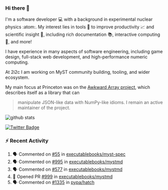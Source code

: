 ### Hi there 👋 

I'm a software developer 💻 with a background in experimental nuclear physics :atom:. My interest lies in tools :wrench: to improve productivity :chart_with_upwards_trend: and scientific insight :telescope:, including rich documentation 📚, interactive computing 🧮, and more! 

I have experience in many aspects of software engineering, including game design, full-stack web development, and high-performance numeric computing. 

At 2i2c I am working on MyST community building, tooling, and wider ecosystem. 

My main focus at Princeton was on the [Awkward Array project](awkward-array.org/), which describes itself as a library that can 
> manipulate JSON-like data with NumPy-like idioms. I remain an active maintainer of the project. 

![github stats](https://github-readme-stats.vercel.app/api?username=agoose77&show_icons=true&hide_rank=true&hide_title=true&bg_color=30,e76445,904e95&text_color=efe3ec&icon_color=efe3ec)
<!--
**agoose77/agoose77** is a ✨ _special_ ✨ repository because its `README.md` (this file) appears on your GitHub profile.

Here are some ideas to get you started:

- 🔭 I’m currently working on ...
- 🌱 I’m currently learning ...
- 👯 I’m looking to collaborate on ...
- 🤔 I’m looking for help with ...
- 💬 Ask me about ...
- 📫 How to reach me: ...
- 😄 Pronouns: ...
- ⚡ Fun fact: ...
-->

[![Twitter Badge](https://img.shields.io/twitter/follow/agoose77?style=flat-square&logo=Twitter&logoColor=white&color=cornflowerblue)](https://twitter.com/agoose77)

### :zap: Recent Activity

<!--START_SECTION:activity-->
1. 🗣 Commented on [#55](https://github.com/executablebooks/myst-spec/pull/55#issuecomment-2004578834) in [executablebooks/myst-spec](https://github.com/executablebooks/myst-spec)
2. 🗣 Commented on [#995](https://github.com/executablebooks/mystmd/issues/995#issuecomment-2004502622) in [executablebooks/mystmd](https://github.com/executablebooks/mystmd)
3. 🗣 Commented on [#577](https://github.com/executablebooks/mystmd/pull/577#issuecomment-2004498381) in [executablebooks/mystmd](https://github.com/executablebooks/mystmd)
4. 💪 Opened PR [#999](https://github.com/executablebooks/mystmd/pull/999) in [executablebooks/mystmd](https://github.com/executablebooks/mystmd)
5. 🗣 Commented on [#1335](https://github.com/pypa/hatch/issues/1335#issuecomment-2004200598) in [pypa/hatch](https://github.com/pypa/hatch)
<!--END_SECTION:activity-->
